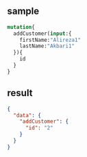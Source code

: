 ## sample 

```graphql
mutation{
  addCustomer(input:{
    firstName:"Alireza1"
    lastName:"Akbari1"
  }){
    id
  }
}

```

## result

```json
{
  "data": {
    "addCustomer": {
      "id": "2"
    }
  }
}
```